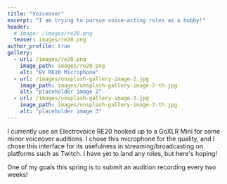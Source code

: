 ```yaml
---
title: "Voiceover"
excerpt: "I am trying to pursue voice-acting roles as a hobby!"
header:
  # image: /images/re20.png
  teaser: images/re20.png
author_profile: true
gallery:
  - url: /images/re20.png
    image_path: images/re20.png
    alt: "EV RE20 Microphone"
  - url: /images/unsplash-gallery-image-2.jpg
    image_path: images/unsplash-gallery-image-2-th.jpg
    alt: "placeholder image 2"
  - url: /images/unsplash-gallery-image-3.jpg
    image_path: images/unsplash-gallery-image-3-th.jpg
    alt: "placeholder image 3"
---
```


I currently use an Electrovoice RE20 hooked up to a GoXLR Mini for some minor voiceover auditions. I chose this microphone for the quality, and I chose this interface for its usefulness in streaming/broadcasting on platforms such as Twitch. I have yet to land any roles, but here's hoping!

One of my goals this spring is to submit an audition recording every two weeks!
